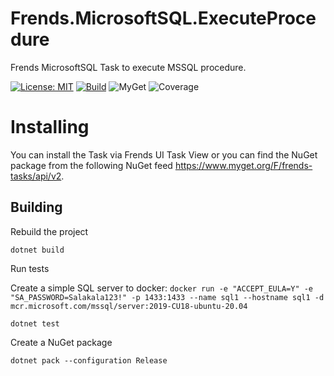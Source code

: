 # Frends.MicrosoftSQL.ExecuteProcedure
Frends MicrosoftSQL Task to execute MSSQL procedure.

[![License: MIT](https://img.shields.io/badge/License-MIT-green.svg)](https://opensource.org/licenses/MIT) 
[![Build](https://github.com/FrendsPlatform/Frends.MicrosoftSQL/actions/workflows/ExecuteProcedure_build_and_test_on_main.yml/badge.svg)](https://github.com/FrendsPlatform/Frends.MicrosoftSQL/actions)
![MyGet](https://img.shields.io/myget/frends-tasks/v/Frends.MicrosoftSQL.ExecuteProcedure)
![Coverage](https://app-github-custom-badges.azurewebsites.net/Badge?key=FrendsPlatform/Frends.MicrosoftSQL/Frends.MicrosoftSQL.ExecuteProcedure|main)

# Installing

You can install the Task via Frends UI Task View or you can find the NuGet package from the following NuGet feed https://www.myget.org/F/frends-tasks/api/v2.

## Building


Rebuild the project

`dotnet build`

Run tests

 Create a simple SQL server to docker:
 `docker run -e "ACCEPT_EULA=Y" -e "SA_PASSWORD=Salakala123!" -p 1433:1433 --name sql1 --hostname sql1 -d mcr.microsoft.com/mssql/server:2019-CU18-ubuntu-20.04`
 
`dotnet test`


Create a NuGet package

`dotnet pack --configuration Release`